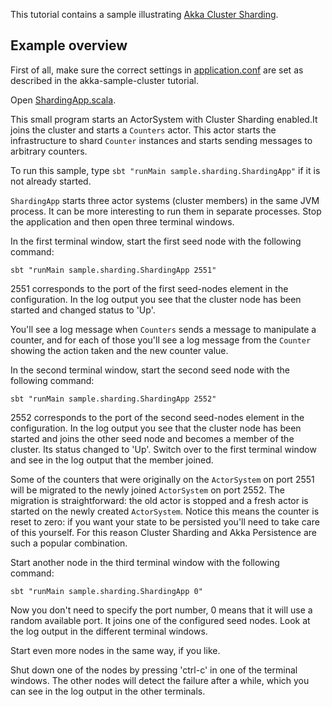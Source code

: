 This tutorial contains a sample illustrating [Akka Cluster Sharding](http://doc.akka.io/docs/akka/current/scala/cluster-sharding.html#an-example).

## Example overview

First of all, make sure the correct settings in [application.conf](src/main/resources/application.conf) are set as described in the akka-sample-cluster tutorial.

Open [ShardingApp.scala](src/main/scala/sample/sharding/ShardingApp.scala).

This small program starts an ActorSystem with Cluster Sharding enabled.It joins the cluster and starts a `Counters` actor. This actor starts the infrastructure to shard `Counter` instances and starts sending messages to arbitrary counters.

To run this sample, type `sbt "runMain sample.sharding.ShardingApp"` if it is not already started.

`ShardingApp` starts three actor systems (cluster members) in the same JVM process. It can be more interesting to run them in separate processes. Stop the application and then open three terminal windows.

In the first terminal window, start the first seed node with the following command:

    sbt "runMain sample.sharding.ShardingApp 2551"

2551 corresponds to the port of the first seed-nodes element in the configuration. In the log output you see that the cluster node has been started and changed status to 'Up'.

You'll see a log message when `Counters` sends a message to manipulate a counter, and for each of those you'll see a log message from the `Counter` showing the action taken and the new counter value.

In the second terminal window, start the second seed node with the following command:

    sbt "runMain sample.sharding.ShardingApp 2552"

2552 corresponds to the port of the second seed-nodes element in the configuration. In the log output you see that the cluster node has been started and joins the other seed node and becomes a member of the cluster. Its status changed to 'Up'. Switch over to the first terminal window and see in the log output that the member joined.

Some of the counters that were originally on the `ActorSystem` on port 2551 will be migrated to the newly joined `ActorSystem` on port 2552. The migration is straightforward: the old actor is stopped and a fresh actor is started on the newly created `ActorSystem`. Notice this means the counter is reset to zero: if you want your state to be persisted you'll need to take care of this yourself. For this reason Cluster Sharding and Akka Persistence are such a popular combination.

Start another node in the third terminal window with the following command:

    sbt "runMain sample.sharding.ShardingApp 0"

Now you don't need to specify the port number, 0 means that it will use a random available port. It joins one of the configured seed nodes. Look at the log output in the different terminal windows.

Start even more nodes in the same way, if you like.

Shut down one of the nodes by pressing 'ctrl-c' in one of the terminal windows. The other nodes will detect the failure after a while, which you can see in the log output in the other terminals.

